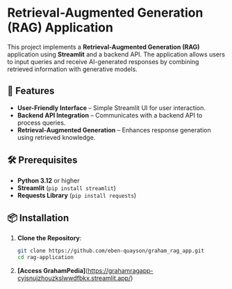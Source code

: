 # Retrieval-Augmented Generation (RAG) Application

This project implements a **Retrieval-Augmented Generation (RAG)** application using **Streamlit** and a backend API. The application allows users to input queries and receive AI-generated responses by combining retrieved information with generative models.

## 🚀 Features

- **User-Friendly Interface** – Simple Streamlit UI for user interaction.
- **Backend API Integration** – Communicates with a backend API to process queries.
- **Retrieval-Augmented Generation** – Enhances response generation using retrieved knowledge.

## 🛠 Prerequisites

- **Python 3.12** or higher
- **Streamlit** (`pip install streamlit`)
- **Requests Library** (`pip install requests`)

## 📦 Installation

1. **Clone the Repository**:

   ```bash
   git clone https://github.com/eben-quayson/graham_rag_app.git
   cd rag-application

2. **[Access GrahamPedia]**(https://grahamragapp-cyjsnujzhouzkslwwdfbkx.streamlit.app/)